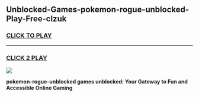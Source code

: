 
## Unblocked-Games-pokemon-rogue-unblocked-Play-Free-clzuk
<h3>
<a href="https://premium76.site?title=pokemon-rogue-unblocked&ref=21A">CLICK TO PLAY</a></h3>
<hr>

<h3>
<a href="https://premium76.site?title=pokemon-rogue-unblocked&ref=21A">CLICK 2 PLAY</a>
  
</h3>

<a href="https://premium76.site?title=pokemon-rogue-unblocked&ref=21A"><img src="https://clearcache.store/games.png"></a>


**pokemon-rogue-unblocked games unblocked: Your Gateway to Fun and Accessible Online Gaming**
